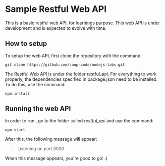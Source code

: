 # Sample Restful Web API

This is a basic restful web API, for learnings purpose. This web API is under development and is expected to evolve with time.

## How to setup

To setup the web API, first clone the repository with the command:

```git clone https://github.com/coop-code/nodejs-labs.git```

The Restful Web API is under the folder restful_api.
For everything to work properly, the dependencies specified in package.json need to be installed. To do this, use the command:

```npm install``` 

## Running the web API

In order to run , go to the folder called *restful_api* and use the command:

```npm start```

After this, the following message will appear:

> Listening on port 3000

When this message appears, you're good to go! :)
